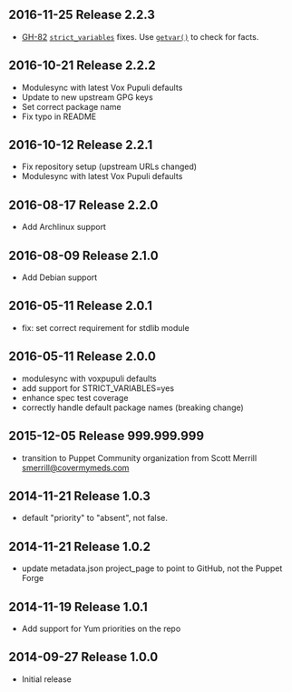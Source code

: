 ## 2016-11-25 Release 2.2.3

* [GH-82](https://github.com/voxpupuli/puppet-gluster/issues/82)
 [`strict_variables`](https://docs.puppet.com/puppet/latest/reference/configuration.html#strictvariables)
 fixes. Use [`getvar()`](https://github.com/puppetlabs/puppetlabs-stdlib#getvar) to check for facts.

## 2016-10-21 Release 2.2.2

* Modulesync with latest Vox Pupuli defaults
* Update to new upstream GPG keys
* Set correct package name
* Fix typo in README

## 2016-10-12 Release 2.2.1

* Fix repository setup (upstream URLs changed)
* Modulesync with latest Vox Pupuli defaults


## 2016-08-17 Release 2.2.0

* Add Archlinux support


## 2016-08-09 Release 2.1.0

* Add Debian support


## 2016-05-11 Release 2.0.1

* fix: set correct requirement for stdlib module


## 2016-05-11 Release 2.0.0

* modulesync with voxpupuli defaults
* add support for STRICT_VARIABLES=yes
* enhance spec test coverage
* correctly handle default package names (breaking change)


## 2015-12-05 Release 999.999.999

* transition to Puppet Community organization from Scott Merrill <smerrill@covermymeds.com>


## 2014-11-21 Release 1.0.3

* default "priority" to "absent", not false.


## 2014-11-21 Release 1.0.2

* update metadata.json project_page to point to GitHub, not the Puppet Forge


## 2014-11-19 Release 1.0.1

* Add support for Yum priorities on the repo


## 2014-09-27 Release 1.0.0

* Initial release
